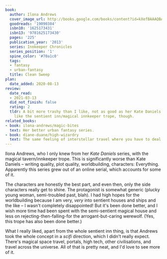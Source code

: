 ```yaml
---
book:
  author: Ilona Andrews
  cover_image_url: http://books.google.com/books/content?id=kXefBAAAQBAJ&printsec=frontcover&img=1&zoom=1&source=gbs_api
  goodreads: '19090384'
  isbn10: '1625173431'
  isbn13: '9781625173430'
  pages: '225'
  publication_year: '2013'
  series: Innkeeper Chronicles
  series_position: '1'
  spine_color: '#70a1c0'
  tags:
  - fantasy
  - urban-fantasy
  title: Clean Sweep
plan:
  date_added: 2020-08-13
review:
  date_read:
  - 2021-03-13
  did_not_finish: false
  rating: 2
  tldr: A bit more trashy than I like, not as good as her Kate Daniels series. I still
    like the sentient inn/magical innkeeper trope, though.
related_books:
- book: ilona-andrews/magic-bites
  text: Her better urban fantasy series.
- book: diane-duane/high-wizardry
  text: The same feeling of interstellar travel where you have to deal with the peculiarities of other races – but at the same time, everybody is pretty used to it, and there are practical solutions.
---
```


Ilona Andrews, who I only knew from her *Kate Daniels* series, with the magical tavern/innkeeper trope. This is
significantly worse than Kate Daniels – writing quality, plot quality, worldbuilding, characters: Everything. Apparently
this series grew out of an online serial, which accounts for some of it.

The characters are honestly the best part, and even then, only the side characters really get to shine. The protagonist
is somewhat generic (plucky young woman, semi-troubled past, blah). I had high hopes for the worldbuilding because I am
very, *very* into sentient houses and ships and the like – I wasn't completely disappointed! But it's been done better,
and I wish more time had been spent with the semi-sentient magical house and less on rejecting-then-falling-for the
arrogant-but-caring werewolf. (Yes, this trope has also been done better.)

What I really liked, apart from the whole sentient inn thing, is that Andrews took the whole concept in a *scifi*
direction, which I didn't really expect. There's magical space travel, portals, high tech, other civilisations, and
travel across the universe. All of that is pretty neat, and I'd love to see more of it.
